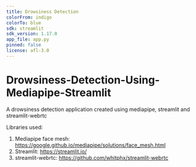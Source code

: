 ```yaml
---
title: Drowsiness Detection
colorFrom: indigo
colorTo: blue
sdk: streamlit
sdk_version: 1.17.0
app_file: app.py
pinned: false
license: afl-3.0
---
```


# Drowsiness-Detection-Using-Mediapipe-Streamlit

A drowsiness detection application created using mediapipe, streamlit and streamlit-webrtc





Libraries used:

1. Mediapipe face mesh: https://google.github.io/mediapipe/solutions/face_mesh.html
2. Streamlit: https://streamlit.io/
3. streamlit-webrtc: https://github.com/whitphx/streamlit-webrtc

